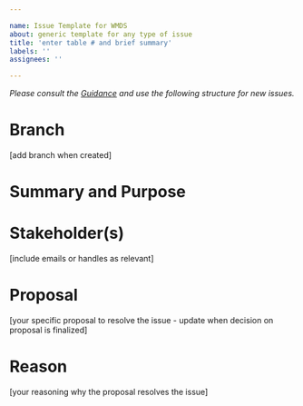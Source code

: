 ```yaml
---

name: Issue Template for WMDS  
about: generic template for any type of issue  
title: 'enter table # and brief summary'  
labels: ''  
assignees: ''

---
```


_Please consult the_ [_Guidance_](https://github.com/wmo-im/wmds/wiki/How-to-address-problems-and-suggest-changes-to-the-Codetables) _and use the following structure for new issues._

# **Branch**

\[add branch when created\]

# **Summary and Purpose**

# **Stakeholder(s)**

\[include emails or handles as relevant\]

# **Proposal**

\[your specific proposal to resolve the issue - update when decision on proposal is finalized\]

# **Reason**

\[your reasoning why the proposal resolves the issue\]
